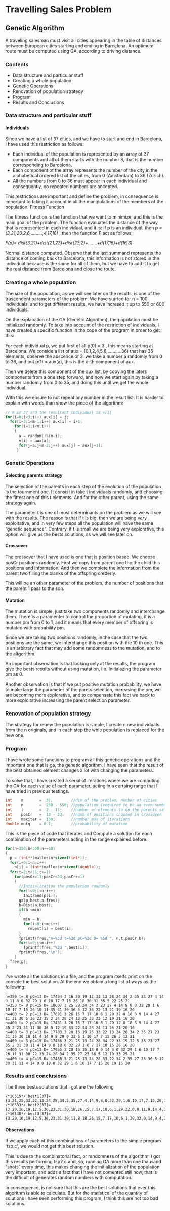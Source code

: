 # Travelling Sales Problem 

## Genetic Algorithm

A traveling salesman must visit all cities appearing in the table of distances between
European cities starting and ending in Barcelona. An optimum route must be computed
using GA, according to driving distance.

### Contents
* Data structure and particular stuff
* Creating a whole population
* Genetic Operations
* Renovation of population strategy
* Program
* Results and Conclusions

### Data structure and particular stuff
#### Individuals
Since we have a list of 37 cities, and we have to start and end in Barcelona, I have used this restriction as
follows:
* Each individual of the population is represented by an array of 37 components and all of them starts with
the number 3, that is the number corresponding to Barcelona.
* Each component of the array represents the number of the city in the alphabetical ordered list of the cities,
from 0 (Amsterdam) to 36 (Zurich).
* All the numbers from 0 to 36 must appear in each individual and consequently, no repeated numbers are
accepted.

This restrictions are important and define the problem, in consequence is important to taking it account in all 
the manipulations of the members of the population. 
Fitness Function

The fitness function is the function that we want to minimize, and this is the main goal of the problem.
The function evaluates the distance of the way that is represented in each individual, and it is: if p is an 
individual, then *p = (3,21,23,2,6,.........,4,17,16)* , then the function F act as follows;

  *F(p)= dist(3,21)+dist(21,23)+dist(23,2)+.......+d(17,16)+d(16,3)*

Normal distance computed. Observe that the last summand represents the distance of coming back to 
Barcelona, this information is not stored in the individual because is the same for all of them, but we have to 
add it to get the real distance from Barcelona and close the route. 

### Creating a whole population

The size of the population, as we will see later on the results, is one of the trascendent parameters of the 
problem. We have started for n = 100 individuals, and to get different results, we have incresed it up to 550 
or 600 individuals.

On the explanation of the GA (Genetic Algorithm), the population must be initialized randomly. To take into 
account of the restriction of individuals, I have created a specific function in the code of the program in order 
to get this:

For each individual p, we put first of all p(0) = 3 , this means starting at Barcelona.
We conside a list of aux = (0,1,2,4,5,6............36) that has 36 elements, observe the abscence of 3.
we take a number a randomly from 0 to 36, and put p(1) = aux(a), this is the a-th component of aux.

Then we delete this component of the aux list, by copying the laters components from a one step 
forward, and now we start again by taking a number randomly from 0 to 35, and doing this until we 
get the whole individual. 

With this we ensure to not repeat any number in the result list. 
It is harder to explain with words than show the piece of the algorithm:

```c
// m is 37 and the resultant individual is v[i]
for(i=0;i<3;i++) aux[i] = i; 
  for(i=3;i<m-1;i++) aux[i] = i+1; 
    for(i=1;i<m;i++) 
    { 
      a = random()%(m-i); 
      v[i] = aux[a]; 
      for(j=a;j<m-2;j++) aux[j] = aux[j+1]; 
     }
```

### Genetic Operations

#### Selecting parents strategy

The selection of the parents in each step of the evolution of the population is the tournment one. It consist in 
take t individuals randomly, and choosing the fittest one of this t elements. And for the other parent, using the
same strategy again.

The parameter t is one of most determinants on the problem as we will see with the results. The reason is 
that if t is big, then we are being very exploitative, and in very few steps all the population will have the same 
“genetic sequence”. Contrary, if t is small we are being very explorative, this option will give us the bests 
solutions, as we will see later on.

#### Crossover

The crossover that I have used is one that is position based. We choose posCr positions randomly. First we 
copy from parent one tho the child this positions and information. And then we complete the information from 
the parent two filling the blanks of the offspring orederly.

This will be an other parameter of the problem, the number of positions that the parent 1 pass to the son.

#### Mutation

The mutation is simple, just take two components randomly and interchange them.
There is a paramenter to control the proportion of mutating, it is a number pm from 0 to 1, and it means that 
every member of offspring is mutated with probability pm.

Since we are taking two positions randomly, in the case that the two positions are the same, we interchange 
this position with the 10 th one. This is an arbitrary fact that may add some randomness to the mutation, and 
to the altgorithm.

An important observation is that looking only at the results, the program give the bests results without using 
mutation, i.e. Initialazing the parameter pm as 0.

Another observation is that if we put positive mutation probability, we have to make large the parameter of 
the parets selection, increasing the pm, we are becoming more explorative, and to compensate this fact we 
back to more exploitative increasing the parent selection parameter. 

### Renovation of population strategy

The strategy for renew the population is simple, I create n new individuals from the n originals, and in each 
step the whle population is replaced for the new one.

### Program

I have wrote some functions to program all this genetic operations and the important one that is ga, the 
genetic algorithm. I have seen that the result of the best obtained element changes a lot with changing the 
parameters.

To solve that, I have created a serial of iterations where we are computing the GA for each value of each 
parameter, acting in a certaing range that I have tried in previous testings.

```c
int    m       =  37;        //dim of the problem, number of cities
int    n       =  250 - 550; //population (required to be an even number) 
int    t       =  2 - 11;    //number of elements to do the parents selec 
int    posCr   =  13 - 23;   //numb of positions choosed in crossover 
int    maxiter =  100;       //number max of iterations
double mutq    = 0.1;        //probability of mutation
```

This is the piece of code that iterates and Compute a solution for each combination of the parameters acting 
in the range explained before.

```c
for(n=250;n<550;n+=10) 
{
  p = (int**)malloc(n*sizeof(int*)); 
  for(i=0;i<n;i++) 
    p[i] = (int*)malloc(m*sizeof(double)); 
  for(t=2;t<11;t+=1) 
    for(posCr=13;posCr<23;posCr+=1) 
    { 
      //Inizialization the population randomly 
      for(i=0;i<n;i++) 
        Initrand(p[i]); 
      ga(p,best,a,fres); 
      b=Dist(a,best); 
      if(b <min) 
      { 
        min = b; 
        for(i=0;i<m;i++) 
          rebest[i] = best[i]; 
      } 
      fprintf(fres,"n=%3d t=%2d pC=%2d D= %5d ", n,t,posCr,b); 
      for(i=0;i<m;i++) 
        fprintf(fres,"%2d ",best[i]); 
      fprintf(fres,"\n"); 
    } 
  free(p); 
}
```

I've wrote all the solutions in a file, and the program itselfs print on the console the best solution.
At the end we obtain a long list of ways as the following:

```
n=350 t= 8 pC=13 D= 17404 3 16 20 19 12 33 13 28 24 34 2 35 23 27 4 14 9 11 8 0 32 29 1 6 10 17 7 15 26 18 30 31 36 5 22 25 21 
n=350 t= 8 pC=15 D= 18607 3 25 28 24 34 2 23 27 4 14 9 8 0 32 29 1 6 10 17 7 15 26 18 11 35 31 30 36 5 12 33 22 13 21 19 16 20 
n=400 t= 2 pC=13 D= 17891 3 26 15 7 17 10 6 1 29 32 0 18 8 9 14 4 27 11 31 30 5 36 23 35 2 34 28 24 13 25 33 22 12 19 21 16 20 
n=400 t= 2 pC=15 D= 17431 3 26 15 7 17 10 6 1 29 32 0 18 8 9 14 4 27 35 2 23 31 11 30 36 5 12 19 33 22 34 28 24 13 25 21 20 16 
n=400 t= 3 pC=13 D= 17703 3 20 16 19 25 33 22 13 24 28 34 2 35 27 23 31 36 30 18 11 4 14 9 8 29 0 32 6 1 10 17 7 15 26 5 12 21 
n=400 t= 3 pC=15 D= 17466 3 21 25 13 24 28 34 22 33 19 12 5 36 23 27 35 2 31 30 11 4 14 9 8 18 0 32 29 1 6 7 17 10 15 26 16 20 
n=400 t= 4 pC=13 D= 17955 3 20 16 15 18 8 9 14 4 0 32 29 1 6 10 17 7 26 11 31 30 22 13 24 28 34 2 35 27 23 36 5 12 19 33 25 21 
n=400 t= 4 pC=15 D= 17488 3 21 25 13 24 28 33 22 34 2 35 27 23 36 5 12 30 31 11 4 14 9 8 18 0 32 29 1 6 10 17 7 15 26 19 16 20 
```

### Results and conclusions

The three bests solutions that i got are the following

```
/*16515*/ best1[37]={3,21,25,33,22,13,24,28,34,2,35,27,4,14,9,8,0,32,29,1,6,10,17,7,15,26,18,11,30,31,23,36,5,12,19,16,20}, 
/*16533*/ best2[37]={3,20,16,19,12,5,36,23,31,30,18,26,15,7,17,10,6,1,29,32,0,8,11,9,14,4,27,35,2,34,24,28,13,22,33,25,21},
/*16548*/ best3[37]={3,20,16,19,12,5,36,23,31,30,11,8,18,26,15,7,17,10,6,1,29,32,0,14,9,4,27,35,2,34,24,28,13,22,33,25,21};
```

#### Observations

If we apply each of this combinations of parameters to the simple program 'tsp.c', we would not get this best 
solution.

This is due to the combinatorial fact, or randomness of the algorithm. I got this results performing tsp2.c and, 
so, running GA more than one thausand “shots” every time, this makes changing the initialization of the 
population very important, and adds a fact that I have not comented still now, that is the difficult of generates 
random numbers with computation.

In consequence, is not sure that this are the best solutions that ever this algorithm is able to calculate. But for
the statistical of the quantity of solutions I have seen performing this program, I think this are not too bad 
solutions.
